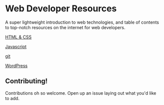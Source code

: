 Web Developer Resources
=

A super lightweight introduction to web technologies, and table of contents to top-notch resources on the internet for web developers.

[HTML & CSS](html-and-css.md)

[Javascript](javascript.md)

[git](git.md)

[WordPress](wordpress.md)

## Contributing!

Contributions oh so welcome. Open up an issue laying out what you'd like to add.